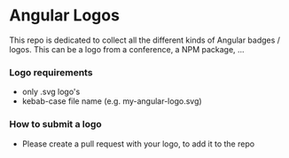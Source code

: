 # Angular Logos

This repo is dedicated to collect all the different kinds of Angular badges / logos. This can be a logo from a conference, a NPM package, ...

### Logo requirements
- only .svg logo's
- kebab-case file name (e.g. my-angular-logo.svg)

### How to submit a logo
- Please create a pull request with your logo, to add it to the repo
